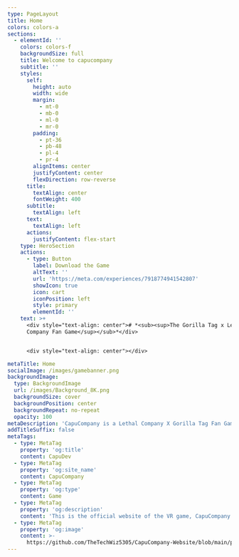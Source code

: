 ```yaml
---
type: PageLayout
title: Home
colors: colors-a
sections:
  - elementId: ''
    colors: colors-f
    backgroundSize: full
    title: Welcome to capucompany
    subtitle: ''
    styles:
      self:
        height: auto
        width: wide
        margin:
          - mt-0
          - mb-0
          - ml-0
          - mr-0
        padding:
          - pt-36
          - pb-48
          - pl-4
          - pr-4
        alignItems: center
        justifyContent: center
        flexDirection: row-reverse
      title:
        textAlign: center
        fontWeight: 400
      subtitle:
        textAlign: left
      text:
        textAlign: left
      actions:
        justifyContent: flex-start
    type: HeroSection
    actions:
      - type: Button
        label: Download the Game
        altText: ''
        url: 'https://meta.com/experiences/7918774941542807'
        showIcon: true
        icon: cart
        iconPosition: left
        style: primary
        elementId: ''
    text: >+
      <div style="text-align: center"># *<sub><sup>The Gorilla Tag x Lethal
      Company Fan Game</sup></sub>*</div>


      <div style="text-align: center"></div>

metaTitle: Home
socialImage: /images/gamebanner.png
backgroundImage:
  type: BackgroundImage
  url: /images/Background_8K.png
  backgroundSize: cover
  backgroundPosition: center
  backgroundRepeat: no-repeat
  opacity: 100
metaDescription: 'CapuCompany is a Lethal Company X Gorilla Tag Fan Game, with so much to do!'
addTitleSuffix: false
metaTags:
  - type: MetaTag
    property: 'og:title'
    content: CapuDev
  - type: MetaTag
    property: 'og:site_name'
    content: CapuCompany
  - type: MetaTag
    property: 'og:type'
    content: Game
  - type: MetaTag
    property: 'og:description'
    content: 'This is the official website of the VR game, CapuCompany!'
  - type: MetaTag
    property: 'og:image'
    content: >-
      https://github.com/TheTechWiz5305/CapuCompany-Website/blob/main/public/images/gamebanner.png?raw=true
---
```

